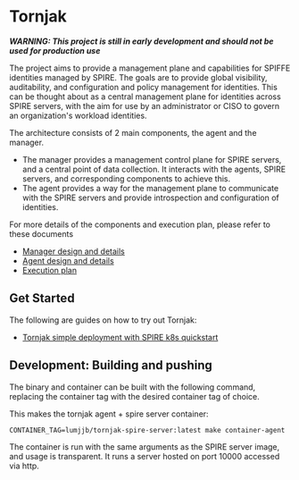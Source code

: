 # Tornjak

_**WARNING: This project is still in early development and should not be used for production use**_


The project aims to provide a management plane and capabilities for SPIFFE identities managed by SPIRE.
The goals are to provide global visibility, auditability, and configuration and policy management for identities.
This can be thought about as a central management plane for identities across SPIRE servers, with the aim for use by an administrator or CISO to govern an organization's workload identities.

The architecture consists of 2 main components, the agent and the manager.
- The manager provides a management control plane for SPIRE servers, and a central point of data collection. It interacts with the agents, SPIRE servers, and corresponding components to achieve this.
- The agent provides a way for the management plane to communicate with the SPIRE servers and provide introspection and configuration of identities.

For more details of the components and execution plan, please refer to these documents
- [Manager design and details](docs/tornjak-manager.md)
- [Agent design and details](docs/tornjak-agent.md)
- [Execution plan](docs/plan.md)

## Get Started

The following are guides on how to try out Tornjak:
- [Tornjak simple deployment with SPIRE k8s quickstart](docs/spire-quickstart.md)

## Development: Building and pushing

The binary and container can be built with the following command, replacing the container tag with the desired container tag of choice. 


This makes the tornjak agent + spire server container:

```
CONTAINER_TAG=lumjjb/tornjak-spire-server:latest make container-agent
```

The container is run with the same arguments as the SPIRE server image, and usage is transparent. It runs a server hosted on port 10000 accessed via http.
